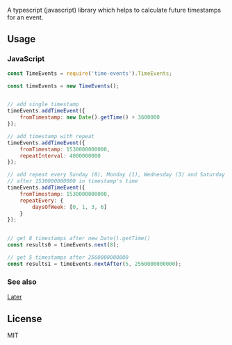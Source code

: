 A typescript (javascript) library which helps to calculate future timestamps
for an event.


## Usage

### JavaScript

```js
const TimeEvents = require('time-events').TimeEvents;

const timeEvents = new TimeEvents();


// add single timestamp
timeEvents.addTimeEvent({
    fromTimestamp: new Date().getTime() + 3600000
});

// add timestamp with repeat
timeEvents.addTimeEvent({
    fromTimestamp: 1530000000000,
    repeatInterval: 4000000000
});

// add repeat every Sunday (0), Monday (1), Wednesday (3) and Saturday (6)
// after 1530000000000 in timestamp's time
timeEvents.addTimeEvent({
    fromTimestamp: 1530000000000,
    repeatEvery: {
        daysOfWeek: [0, 1, 3, 6]
    }
});


// get 8 timestamps after new Date().getTime()
const results0 = timeEvents.next(8);

// get 5 timestamps after 2560000000000
const results1 = timeEvents.nextAfter(5, 2560000000000);
```


### See also

[Later](https://github.com/bunkat/later)


## License

MIT